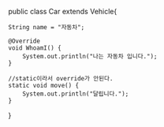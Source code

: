 public class Car extends Vehicle{
	
	String name = "자동차";
	
	@Override
	void WhoamI() {
		System.out.println("나는 자동차 입니다.");
	}
	
	//static이라서 override가 안된다.
	static void move() {
		System.out.println("달립니다.");
	}
}

